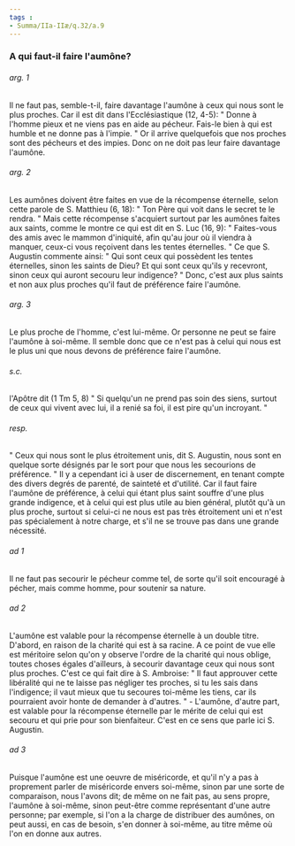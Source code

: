 ```yaml
---
tags : 
- Summa/IIa-IIæ/q.32/a.9
---
```


### A qui faut-il faire l'aumône?

###### arg. 1
Il ne faut pas, semble-t-il, faire davantage l'aumône à ceux qui nous sont le plus proches. Car il est dit dans l'Ecclésiastique (12, 4-5): " Donne à l'homme pieux et ne viens pas en aide au pécheur. Fais-le bien à qui est humble et ne donne pas à l'impie. " Or il arrive quelquefois que nos proches sont des pécheurs et des impies. Donc on ne doit pas leur faire davantage l'aumône. 

###### arg. 2
Les aumônes doivent être faites en vue de la récompense éternelle, selon cette parole de S. Matthieu (6, 18): " Ton Père qui voit dans le secret te le rendra. " Mais cette récompense s'acquiert surtout par les aumônes faites aux saints, comme le montre ce qui est dit en S. Luc (16, 9): " Faites-vous des amis avec le mammon d'iniquité, afin qu'au jour où il viendra à manquer, ceux-ci vous reçoivent dans les tentes éternelles. " Ce que S. Augustin commente ainsi: " Qui sont ceux qui possèdent les tentes éternelles, sinon les saints de Dieu? Et qui sont ceux qu'ils y recevront, sinon ceux qui auront secouru leur indigence? " Donc, c'est aux plus saints et non aux plus proches qu'il faut de préférence faire l'aumône. 

###### arg. 3
Le plus proche de l'homme, c'est lui-même. Or personne ne peut se faire l'aumône à soi-même. Il semble donc que ce n'est pas à celui qui nous est le plus uni que nous devons de préférence faire l'aumône. 

###### s.c.
l'Apôtre dit (1 Tm 5, 8) " Si quelqu'un ne prend pas soin des siens, surtout de ceux qui vivent avec lui, il a renié sa foi, il est pire qu'un incroyant. " 

###### resp.
" Ceux qui nous sont le plus étroitement unis, dit S. Augustin, nous sont en quelque sorte désignés par le sort pour que nous les secourions de préférence. " Il y a cependant ici à user de discernement, en tenant compte des divers degrés de parenté, de sainteté et d'utilité. Car il faut faire l'aumône de préférence, à celui qui étant plus saint souffre d'une plus grande indigence, et à celui qui est plus utile au bien général, plutôt qu'à un plus proche, surtout si celui-ci ne nous est pas très étroitement uni et n'est pas spécialement à notre charge, et s'il ne se trouve pas dans une grande nécessité. 

###### ad 1
Il ne faut pas secourir le pécheur comme tel, de sorte qu'il soit encouragé à pécher, mais comme homme, pour soutenir sa nature. 

###### ad 2
L'aumône est valable pour la récompense éternelle à un double titre. D'abord, en raison de la charité qui est à sa racine. A ce point de vue elle est méritoire selon qu'on y observe l'ordre de la charité qui nous oblige, toutes choses égales d'ailleurs, à secourir davantage ceux qui nous sont plus proches. C'est ce qui fait dire à S. Ambroise: " Il faut approuver cette libéralité qui ne te laisse pas négliger tes proches, si tu les sais dans l'indigence; il vaut mieux que tu secoures toi-même les tiens, car ils pourraient avoir honte de demander à d'autres. " - L'aumône, d'autre part, est valable pour la récompense éternelle par le mérite de celui qui est secouru et qui prie pour son bienfaiteur. C'est en ce sens que parle ici S. Augustin. 

###### ad 3
Puisque l'aumône est une oeuvre de miséricorde, et qu'il n'y a pas à proprement parler de miséricorde envers soi-même, sinon par une sorte de comparaison, nous l'avons dit; de même on ne fait pas, au sens propre, l'aumône à soi-même, sinon peut-être comme représentant d'une autre personne; par exemple, si l'on a la charge de distribuer des aumônes, on peut aussi, en cas de besoin, s'en donner à soi-même, au titre même où l'on en donne aux autres. 

